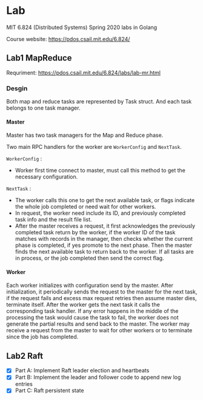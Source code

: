 # Lab

MIT 6.824 (Distributed Systems) Spring 2020 labs in Golang

Course website: https://pdos.csail.mit.edu/6.824/

## Lab1 MapReduce

Requriment: https://pdos.csail.mit.edu/6.824/labs/lab-mr.html

### Desgin

Both map and reduce tasks are represented by Task struct. And each task belongs to one task manager.

#### Master
Master has two task managers for the Map and Reduce phase.

Two main RPC handlers for the worker are `WorkerConfig` and `NextTask`.

`WorkerConfig` :
* Worker first time connect to master, must call this method to get the necessary configuration.

`NextTask` :
* The worker calls this one to get the next available task, or flags indicate the whole job completed or need wait for other workers.
* In request, the worker need include its ID, and previously completed task info and the result file list.
* After the master receives a request, it first acknowledges the previously completed task return by the worker, if the worker ID of the task matches with records in the manager,  then checks whether the current phase is completed, if yes promote to the next phase. Then the master finds the next available task to return back to the worker. If all tasks are in process, or the job completed then send the correct flag.

#### Worker
Each worker initializes with configuration send by the master. After initialization, it periodically sends the request to the master for the next task, if the request fails and excess max request retries then assume master dies, terminate itself. After the worker gets the next task it calls the corresponding task handler. If any error happens in the middle of the processing the task would cause the task to fail, the worker does not generate the partial results and send back to the master. The worker may receive a request from the master to wait for other workers or to terminate since the job has completed. 


## Lab2 Raft

- [x] Part A: Implement Raft leader election and heartbeats
- [X] Part B: Implement the leader and follower code to append new log entries
- [X] Part C: Raft persistent state
